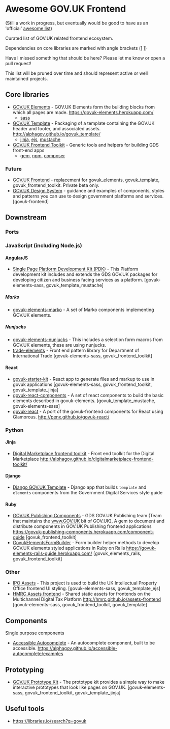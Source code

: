 # Awesome GOV.UK Frontend

(Still a work in progress, but eventually would be good to have as an 'official' [awesome list](https://github.com/sindresorhus/awesome))

Curated list of GOV.UK related frontend ecosystem.

Dependencies on core libraries are marked with angle brackets ([ ])

Have I missed something that should be here? Please let me know or open a pull request!

This list will be pruned over time and should represent active or well maintained projects.

## Core libraries
- [GOV.UK Elements](https://github.com/alphagov/govuk_elements) - GOV.UK Elements form the building blocks from which all pages are made. https://govuk-elements.herokuapp.com/
  - [sass](https://www.npmjs.com/package/govuk-elements-sass)
- [GOV.UK Template](https://github.com/alphagov/govuk_template) - Packaging of a template containing the GOV.UK header and footer, and associated assets. http://alphagov.github.io/govuk_template/
  - [jinja](https://github.com/alphagov/govuk_template_jinja), [ejs](https://github.com/alphagov/govuk_template_ejs), [mustache](https://github.com/alphagov/govuk_template_mustache)
- [GOV.UK Frontend Toolkit](https://github.com/alphagov/govuk_frontend_toolkit) - Generic tools and helpers for building GDS front-end apps
  - [gem](https://github.com/alphagov/govuk_frontend_toolkit_gem), [npm](https://github.com/alphagov/govuk_frontend_toolkit_npm), [composer](https://github.com/PurpleBooth/govuk_frontend_toolkit_composer)

### Future
- [GOV.UK Frontend](https://github.com/alphagov/govuk-frontend) - replacement for govuk_elements, govuk_template, govuk_frontend_toolkit. Private beta only.
- [GOV.UK Design System](https://github.com/alphagov/govuk-design-system) - guidance and examples of components, styles and patterns you can use to design government platforms and services. [govuk-frontend]

## Downstream

### Ports

### JavaScript (including Node.js)

#### AngularJS
- [Single Page Platform Development Kit (PDK)](https://github.com/CJSCommonPlatform/govuk_single_page_pdk) - This Platform development kit includes and extends the GDS GOV.UK packages for developing citizen and business facing services as a platform. [govuk-elements-sass, govuk_template_mustache]

##### Marko
- [govuk-elements-marko](https://github.com/gunjam/govuk-elements-marko) - A set of Marko components implementing GOV.UK elements.

##### Nunjucks
- [govuk-elements-nunjucks](https://github.com/htmlandbacon/govuk-elements-nunjucks) - This includes a selection form macros from GOV.UK elements, these are using nunjucks.
- [trade-elements](https://github.com/uktrade/trade-elements) - Front end pattern library for Department of International Trade [govuk-elements-sass, govuk_frontend_toolkit]

#### React
- [govuk-starter-kit](https://github.com/gdbarnes/govuk-starter-kit) - React app to generate files and markup to use in govuk applications [govuk-elements-sass, govuk_frontend_toolkit, govuk_template_jinja]
- [govuk-react-components](https://github.com/lennym/govuk-react-components) - A set of react components to build the basic elements described in govuk-elements. [govuk_template_mustache, govuk-elements-sass]
- [govuk-react](https://www.npmjs.com/package/govuk-react) - A port of the govuk-frontend components for React using Glamorous. http://penx.github.io/govuk-react/

### Python

#### Jinja

- [Digital Marketplace frontend toolkit](https://github.com/alphagov/digitalmarketplace-frontend-toolkit) - Front end toolkit for the Digital Marketplace http://alphagov.github.io/digitalmarketplace-frontend-toolkit/

#### Django
- [Django GOV.UK Template](https://github.com/ministryofjustice/django-govuk-template) - Django app that builds `template` and `elements` components from the Government Digital Services style guide

#### Ruby
- [GOV.UK Publishing Components](https://github.com/alphagov/govuk_publishing_components) - GDS GOV.UK Publishing team (Team that maintains the www.GOV.UK bit of GOV.UK), A gem to document and distribute components in GOV.UK Publishing frontend applications  https://govuk-publishing-components.herokuapp.com/component-guide [govuk_frontend_toolkit]
- [GovukElementsFormBuilder](https://github.com/ministryofjustice/govuk_elements_form_builder) - Form builder helper methods to develop GOV.UK elements styled applications in Ruby on Rails https://govuk-elements-rails-guide.herokuapp.com/ [govuk_elements_rails, govuk_frontend_toolkit]

### Other
- [IPO Assets](https://github.com/intellectual-property-office/Assets) - This project is used to build the UK Intellectual Property Office frontend UI styling. [govuk-elements-sass, govuk_template_ejs]
- [HMRC Assets frontend](https://github.com/hmrc/assets-frontend) - Shared static assets for frontends on the Multichannel Digital Tax Platform http://hmrc.github.io/assets-frontend [govuk-elements-sass, govuk_frontend_toolkit, govuk_template]

## Components
Single purpose components
- [Accessible Autocomplete](https://github.com/alphagov/accessible-autocomplete) - An autocomplete component, built to be accessible. https://alphagov.github.io/accessible-autocomplete/examples

## Prototyping
- [GOV.UK Prototype Kit](https://github.com/alphagov/govuk_prototype_kit) - The prototype kit provides a simple way to make interactive prototypes that look like pages on GOV.UK. [govuk-elements-sass, govuk_frontend_toolkit, govuk_template_jinja]

## Useful tools
- https://libraries.io/search?q=govuk
